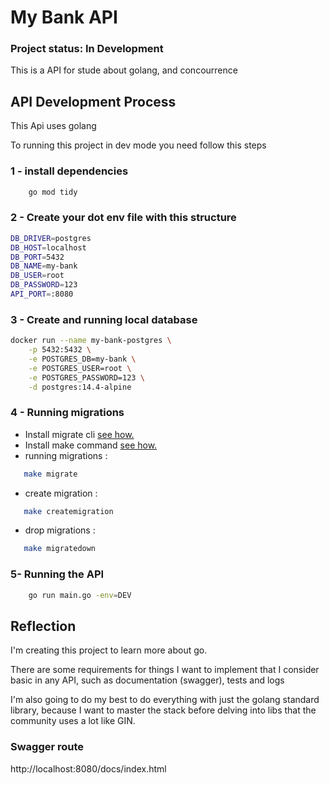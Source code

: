 # My Bank API

### Project status: In Development

This is a API for stude about golang, and concourrence

## API Development Process

This Api uses golang 

To running this project in dev mode you need follow this steps

### 1 - install dependencies
```bash
    go mod tidy
```

### 2 - Create your dot env file with this structure
```bash
DB_DRIVER=postgres
DB_HOST=localhost
DB_PORT=5432
DB_NAME=my-bank
DB_USER=root
DB_PASSWORD=123
API_PORT=:8080
```

### 3 - Create and running local database
```bash
docker run --name my-bank-postgres \
    -p 5432:5432 \
    -e POSTGRES_DB=my-bank \
    -e POSTGRES_USER=root \
    -e POSTGRES_PASSWORD=123 \
    -d postgres:14.4-alpine
```

### 4 - Running migrations <br>
 - Install migrate cli [see how.](https://github.com/golang-migrate/migrate)
 - Install make command [see how.](https://pt.linux-console.net/?p=14595#:~:text=Como%20instalar%20e%20usar%20o%20Make%20no%20Ubuntu,de%20comando%20make%2C%20execute%20o%20comando%3A%20%24%20make--version)
 - running migrations : 
 ```bash
    make migrate
 ```
 - create migration : 
 ```bash
    make createmigration
 ```
  - drop migrations : 
 ```bash
    make migratedown
 ```

### 5- Running the API 
```bash
    go run main.go -env=DEV
```

## Reflection

I'm creating this project to learn more about go.

There are some requirements for things I want to implement that I consider basic in any API, such as documentation (swagger), tests and logs

I'm also going to do my best to do everything with just the golang standard library, because I want to master the stack before delving into libs that the community uses a lot like GIN.

### Swagger route
http://localhost:8080/docs/index.html
